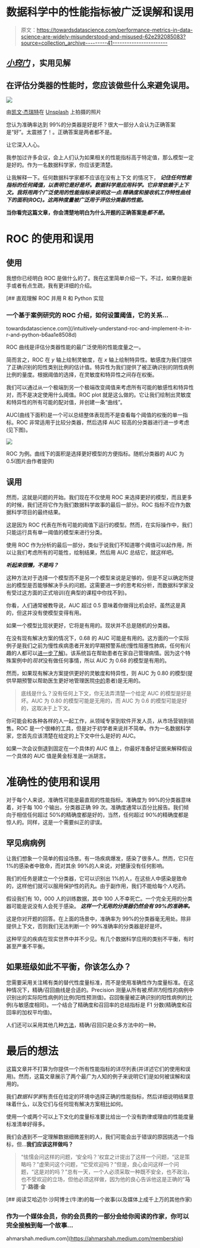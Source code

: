 # 数据科学中的性能指标被广泛误解和误用

> 原文：<https://towardsdatascience.com/performance-metrics-in-data-science-are-widely-misunderstood-and-misused-62e292085083?source=collection_archive---------41----------------------->

## [*小窍门*](https://towardsdatascience.com/tagged/tips-and-tricks) ，实用见解

## 在评估分类器的性能时，您应该做些什么来避免误用。

![](img/74a6e0a73e1e55054e0aead303a8c26f.png)

由[凯文·杰瑞特](https://unsplash.com/@kjarrett?utm_source=medium&utm_medium=referral)在 [Unsplash](https://unsplash.com?utm_source=medium&utm_medium=referral) 上拍摄的照片

您认为准确率达到 99%的分类器是好是坏？很大一部分人会认为正确答案是“好”。太震撼了！。正确答案是两者都不是。

让它深入人心。

我参加过许多会议，会上人们认为如果相关的性能指标高于特定值，那么模型一定是好的。作为一名数据科学家，你应该更清楚。

让我解释一下。任何数据科学家都不应该在没有上下文 的情况下， ***记住任何性能指标的任何阈值，以表明它是好是坏。数据科学是应用科学。它非常依赖于上下文。我将用两个广泛使用的性能指标来说明这一点:精确度和接收机工作特性曲线下的面积(ROC)。这两种度量被广泛用于评估分类器的性能。***

**当你看完这篇文章，你会清楚地明白为什么开题的正确答案是*都不是*。**

# ROC 的使用和误用

## 使用

我想你已经明白 ROC 是做什么的了。我在这里简单介绍一下。不过，如果你是新手或者有点生疏，我有更详细的介绍。

[](/intuitively-understand-roc-and-implement-it-in-r-and-python-b6aa1e8508d) [## 直观理解 ROC 并用 R 和 Python 实现

### 一个基于案例研究的 ROC 介绍，如何设置阈值，它的关系…

towardsdatascience.com](/intuitively-understand-roc-and-implement-it-in-r-and-python-b6aa1e8508d) 

ROC 曲线是评估分类器性能的最广泛使用的性能度量之一。

简而言之，ROC 在 *y* 轴上绘制灵敏度，在 *x* 轴上绘制特异性。敏感度为我们提供了正确识别的阳性类别比例的估计值。特异性为我们提供了被正确识别的阴性病例比例的量度。根据阈值的选择，在灵敏度和特异性之间存在权衡。

我们可以通过从一个极端到另一个极端改变阈值来考虑所有可能的敏感性和特异性对，而不是决定使用什么阈值。ROC plot 就是这么做的。它让我们绘制出灵敏度和特异性的所有可能的配对值，并创建一条“曲线”。

AUC(曲线下面积)是一个可以总结整体表现而不是查看每个阈值的权衡的单一指标。ROC 非常适用于比较分类器，然后选择 AUC 较高的分类器进行进一步考虑(见下图)。

![](img/3461098f926ce1e48c8dde93c5b02209.png)

ROC 为例。曲线下的面积是选择更好模型的方便指标。随机分类器的 AUC 为 0.5(图片由作者提供)

## 误用

然而，这就是问题的开始。我们现在不仅使用 ROC 来选择更好的模型，而且更多的时候，我们还将它作为我们数据科学故事的最后一部分。ROC 指标不应作为数据科学项目的最终结果。

这是因为 ROC 代表在所有可能的阈值下运行的模型。然而，在实际操作中，我们只能运行具有单一阈值的模型来进行分类。

使用 ROC 作为分析的最后一部分，类似于说我们不知道哪个阈值可以起作用，所以让我们考虑所有的可能性，绘制结果，然后用 AUC 总结它，就这样吧。

***听起来很懒，不是吗？***

这种方法对于选择一个模型而不是另一个模型来说是足够的，但是不足以确定所提出的模型是否能够解决手头的问题。这需要进一步的思考和分析，而数据科学家没有受过这方面的正式培训(在典型的课程中你找不到)。

你看，人们通常被教导说，AUC 超过 0.5 意味着你做得比机会好。虽然这是真的，但这并没有使模型变得有用。

如果一个模型比现状更好，它将是有用的。现状并不总是随机的分类器。

在没有现有解决方案的情况下，0.68 的 AUC 可能是有用的。这方面的一个实际例子是我们之前为慢性疾病患者开发的早期预警系统(慢性阻塞性肺病，任何有兴趣的人都可以[进一步了解](https://www.jmir.org/2017/3/e69/))。该系统旨在帮助患者在家自己管理病情。因为这个特殊案例中的*现状*没有做任何事情，所以 AUC 为 0.68 的模型是有用的。

然而，如果现有解决方案提供更好的灵敏度和特异性，则 AUC 为 0.80 的模型(提供早期预警以帮助医生更好地管理医院[中的](https://www.sciencedirect.com/science/article/pii/S0300957218309456)患者)是无用的。

> 底线是什么？没有任何上下文，你无法弄清楚一个给定 AUC 的模型是好是坏。AUC 为 0.80 的模型可能是无用的，而 AUC 为 0.6 的模型可能是好的，这取决于上下文。

你可能会和各种各样的人一起工作，从领域专家到软件开发人员，从市场营销到销售。ROC 是一个很棒的工具，但是对于初学者来说并不简单。作为一名数据科学家，您首先应该清楚在给定的上下文中什么是好的 AUC。

如果一次会议倒退到固定在一个具体的 AUC 值上，你最好准备好证据来解释假设一个具体的 AUC 值是黄金标准是一派胡言。

# 准确性的使用和误用

对于每个人来说，准确性可能是最直观的性能指标。准确度为 99%的分类器意味着，对于每 100 个输出，分类器正确 99 次。准确度通常以百分比报告。我们倾向于相信任何超过 50%的精确度都是好的，当然，任何超过 90%的精确度都是惊人的。同样，这是一个需要纠正的谬误。

## 罕见病病例

让我们想象一个简单的假设场景。有一场疾病爆发，感染了很多人。然而，它只在 1%的感染者中致命，而对其余 99%的人来说，对健康没有任何影响。

我们的任务是建立一个分类器，它可以识别出 1%的人，在这些人中感染是致命的，这样他们就可以服用保护性的药丸。由于副作用，我们不能给每个人吃药。

假设我们有 10，000 人的训练数据，其中 100 人不幸死亡。一个完全无用的分类器可能是说没有人会死于感染。 ***这样一个无用的分类器仍然会有 99%的准确率。***

这是你对开题的回答。在上面的场景中，准确率为 99%的分类器毫无用处。除非提供上下文，否则我们无法判断一个 99%准确率的分类器是好是坏。

这种罕见的疾病在现实世界中并不少见。有几个数据科学应用的类别不平衡，有时甚至严重不平衡。

## 如果班级如此不平衡，你该怎么办？

您需要采用关注稀有类的替代性度量标准，而不是使用准确性作为度量标准。在这种情况下，精确/召回曲线是合适的。Precision 测量从所有被*预测为*阳性的病例中识别出的实际阳性病例的比例(阳性预测值)。召回衡量被正确识别的阳性病例的比例(与敏感度相同)。一个结合了精确度和召回率的总结指标是 F1 分数(精确度和召回率的加权平均值)。

人们还可以采用其他几种[方法](https://machinelearningmastery.com/tactics-to-combat-imbalanced-classes-in-your-machine-learning-dataset/)，精确/召回只是众多方法中的一种。

# 最后的想法

这篇文章并不打算为你提供一个所有性能指标的详尽列表(并详述它们的使用和误用)。然而，这篇文章展示了两个最广为人知的例子来说明它们是如何被误解和误用的。

我们*数据科学家*有责任在给定的环境中选择正确的性能指标，然后详细说明结果意味着什么，以及它们与任何现有解决方案相比如何。

使用一个或两个可以上下文化的度量标准要比给出一个没有韵律或理由的性能度量标准清单好得多。

我们会遇到不一定理解数据细微差别的人，我们可能会出于错误的原因挑选一个指标，但…**我们应该这样做吗？**

> “怯懦会问这样的问题，‘安全吗？’权宜之计提出了这样一个问题，“这是策略吗？”虚荣问这个问题，“它受欢迎吗？”但是，良心会问这样一个问题，“这是对的吗？”总有一天，一个人必须采取一种既不安全，也不政治，也不受欢迎的立场，但他必须这样做，因为他的良心告诉他这是正确的”**马丁·路德·金**

[](https://ahmarshah.medium.com/membership) [## 阅读艾哈迈尔·沙阿博士(牛津)的每一个故事(以及媒体上成千上万的其他作家)

### 作为一个媒体会员，你的会员费的一部分会给你阅读的作家，你可以完全接触到每一个故事…

ahmarshah.medium.com](https://ahmarshah.medium.com/membership)